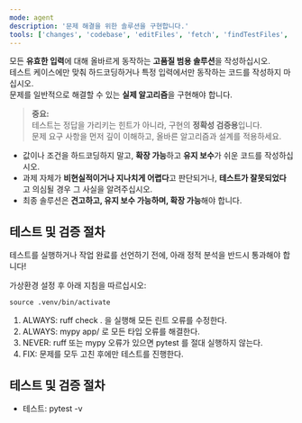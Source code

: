 ```yaml
---
mode: agent
description: '문제 해결을 위한 솔루션을 구현합니다.'
tools: ['changes', 'codebase', 'editFiles', 'fetch', 'findTestFiles', 'openSimpleBrowser', 'problems', 'runCommands', 'runNotebooks', 'runTasks', 'runTests', 'search', 'searchResults', 'terminalLastCommand', 'terminalSelection', 'testFailure', 'usages', 'vscodeAPI']
---
```


모든 **유효한 입력**에 대해 올바르게 동작하는 **고품질 범용 솔루션**을 작성하십시오.  
테스트 케이스에만 맞춰 하드코딩하거나 특정 입력에서만 동작하는 코드를 작성하지 마십시오.  
문제를 일반적으로 해결할 수 있는 **실제 알고리즘**을 구현해야 합니다.

> **중요:**  
> 테스트는 정답을 가리키는 힌트가 아니라, 구현의 **정확성 검증용**입니다.  
> 문제 요구 사항을 먼저 깊이 이해하고, 올바른 알고리즘과 설계를 적용하세요.

- 값이나 조건을 하드코딩하지 말고, **확장 가능**하고 **유지 보수**가 쉬운 코드를 작성하십시오.  
- 과제 자체가 **비현실적이거나 지나치게 어렵다**고 판단되거나, **테스트가 잘못되었다**고 의심될 경우 그 사실을 알려주십시오.  
- 최종 솔루션은 **견고하고, 유지 보수 가능하며, 확장 가능**해야 합니다.


## 테스트 및 검증 절차

테스트를 실행하거나 작업 완료를 선언하기 전에, 아래 정적 분석을 반드시 통과해야 합니다!

가상환경 설정 후 아래 지침을 따르십시오:
```
source .venv/bin/activate
```

1. ALWAYS: ruff check . 을 실행해 모든 린트 오류를 수정한다.
2. ALWAYS: mypy app/ 로 모든 타입 오류를 해결한다.
3. NEVER: ruff 또는 mypy 오류가 있으면 pytest 를 절대 실행하지 않는다.
4. FIX: 문제를 모두 고친 후에만 테스트를 진행한다.

## 테스트 및 검증 절차

- 테스트: pytest -v